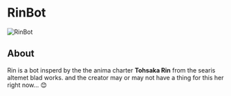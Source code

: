 # RinBot

![RinBot](https://cdn.discordapp.com/avatars/737527881017720944/ac14376e9592e7c5625759f0a29edb09.webp?)

## About

Rin is a bot insperd by the the anima charter **Tohsaka Rin** from the searis altemet blad works. 
and the creator may or may not have a thing for this her right now... 😊
 
